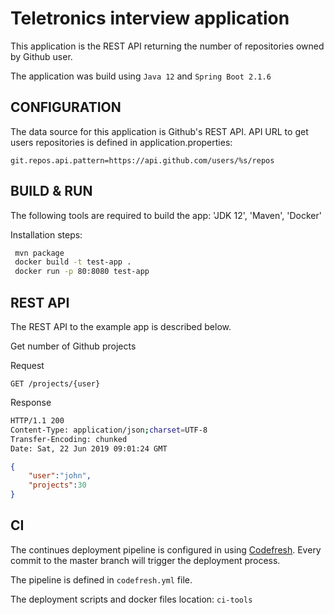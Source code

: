 # Teletronics interview application

This application is the REST API returning the number of repositories owned by Github user.

The application was build using `Java 12` and `Spring Boot 2.1.6`

## CONFIGURATION

The data source for this application is Github's REST API.
API URL to get users repositories is defined in application.properties:

```properties
git.repos.api.pattern=https://api.github.com/users/%s/repos
```
## BUILD & RUN

The following tools are required to build the app: 'JDK 12', 'Maven', 'Docker'

Installation steps:
```bash
 mvn package
 docker build -t test-app . 
 docker run -p 80:8080 test-app 
```


## REST API
The REST API to the example app is described below.

Get number of Github projects

Request
```url
GET /projects/{user}
```
Response
```bash
HTTP/1.1 200
Content-Type: application/json;charset=UTF-8
Transfer-Encoding: chunked
Date: Sat, 22 Jun 2019 09:01:24 GMT
```

```json
{
    "user":"john",
    "projects":30
}
```

## CI
The continues deployment pipeline is configured in using [ Codefresh](https://codefresh.io/).
Every commit to the master branch will trigger the deployment process.

The pipeline is defined in `codefresh.yml` file.

The deployment scripts and docker files location:
`ci-tools`
